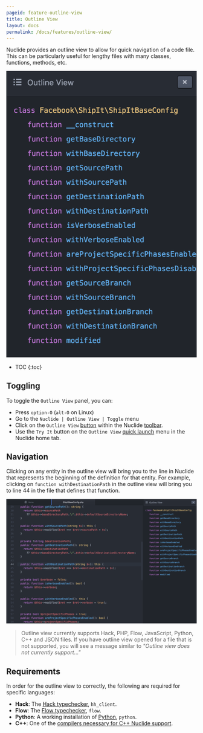 ```yaml
---
pageid: feature-outline-view
title: Outline View
layout: docs
permalink: /docs/features/outline-view/
---
```


Nuclide provides an outline view to allow for quick navigation of a code file. This can be
particularly useful for lengthy files with many classes, functions, methods, etc.

![](/static/images/docs/feature-outline-view.png)

* TOC
{:toc}

## Toggling

To toggle the `Outline View` panel, you can:

- Press `option-O` (`alt-O` on Linux)
- Go to the `Nuclide | Outline View | Toggle` menu
- Click on the `Outline View` [button](/docs/features/toolbar/#buttons) within the Nuclide [toolbar](http://nuclide.io/docs/features/toolbar/).
- Use the `Try It` button on the `Outline View` [quick launch](/docs/quick-start/getting-started/#quick-launch-menu) menu in the Nuclide home tab.

## Navigation

Clicking on any entity in the outline view will bring you to the line in Nuclide that represents the
beginning of the definition for that entity. For example, clicking on
`function withDestinationPath` in the outline view will bring you to line 44 in the file that
defines that function.

![](/static/images/docs/feature-outline-view-click.png)

> Outline view currently supports Hack, PHP, Flow, JavaScript, Python, C++ and JSON files. If you
> have outline view opened for a file that is not supported, you will see a message similar to
> *"Outline view does not currently support..."*

## Requirements

In order for the outline view to correctly, the following are required for specific languages:

- **Hack**: The [Hack typechecker](/docs/languages/hack/#installing-hack), `hh_client`.
- **Flow**: The [Flow typechecker](/docs/languages/flow/#installing-flow), `flow`.
- **Python**: A working installation of [Python](https://www.python.org/), `python`.
- **C++**: One of the [compilers necessary for C++ Nuclide support](/docs/languages/cpp/#supported-compilers).
